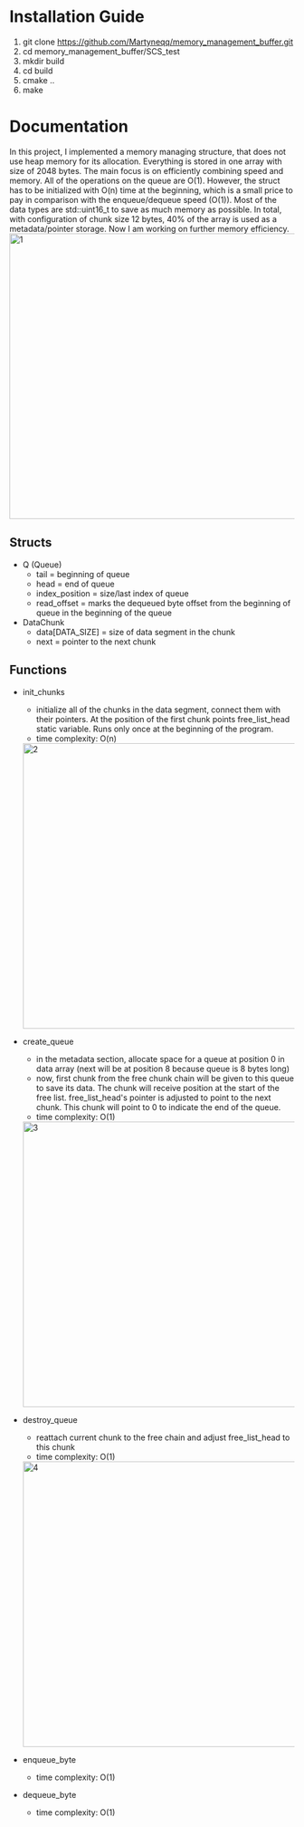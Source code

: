 # Installation Guide
1. git clone https://github.com/Martyneqq/memory_management_buffer.git
2. cd memory_management_buffer/SCS_test
4. mkdir build
5. cd build
6. cmake ..
7. make

# Documentation
In this project, I implemented a memory managing structure, that does not use heap memory for its allocation. Everything is stored in one array with size of 2048 bytes. The main focus is on efficiently combining speed and memory. All of the operations on the queue are O(1). However, the struct has to be initialized with O(n) time at the beginning, which is a small price to pay in comparison with the enqueue/dequeue speed (O(1)). Most of the data types are std::uint16_t to save as much memory as possible. In total, with configuration of chunk size 12 bytes, 40% of the array is used as a metadata/pointer storage. Now I am working on further memory efficiency.
<img width="2192" height="504" alt="1" src="https://github.com/user-attachments/assets/9a86a6bd-a6a1-47ef-a0c4-364d522301a7" />

## Structs
+ Q (Queue)
  - tail = beginning of queue
  - head = end of queue
  - index_position = size/last index of queue
  - read_offset = marks the dequeued byte offset from the beginning of queue in the beginning of the queue
+ DataChunk
  - data[DATA_SIZE] = size of data segment in the chunk
  - next = pointer to the next chunk

## Functions
+ init_chunks
  - initialize all of the chunks in the data segment, connect them with their pointers. At the position of the first chunk points free_list_head static variable. Runs only once at the beginning of the program.
  - time complexity: O(n)
  <img width="2192" height="504" alt="2" src="https://github.com/user-attachments/assets/27be06a9-79f5-47d2-b752-79f384dad405" />

+ create_queue
  - in the metadata section, allocate space for a queue at position 0 in data array (next will be at position 8 because queue is 8 bytes long)
  - now, first chunk from the free chunk chain will be given to this queue to save its data. The chunk will receive position at the start of the free list. free_list_head's pointer is adjusted to point to the next chunk. This chunk will point to 0 to indicate the end of the queue.
  - time complexity: O(1)
  <img width="2192" height="504" alt="3" src="https://github.com/user-attachments/assets/0621a86d-1671-4990-af61-84993a61f970" />

+ destroy_queue
  - reattach current chunk to the free chain and adjust free_list_head to this chunk
  - time complexity: O(1)
  <img width="2192" height="504" alt="4" src="https://github.com/user-attachments/assets/a8c2939b-d84f-4314-a2cf-19864db7139e" />

+ enqueue_byte
  - time complexity: O(1)
  
+ dequeue_byte
  - time complexity: O(1)
